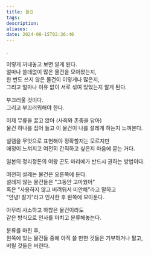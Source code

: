 ```yaml
---
title: 물건
tags: 
description: 
aliases: 
date: 2024-08-15T02:36:40
---
```


.


이렇게 꺼내놓고 보면 알게 된다.  
얼마나 쓸데없이 많은 물건을 모아왔는지,  
한 번도 쓰지 않은 물건이 이렇게나 많은지,  
그리고 얼마나 이유 없이 서로 섞여 있었는지 알게 된다.  

부끄러울 것이다.  
그리고 부끄러워해야 한다.  

이제 무릎을 꿇고 앉아 (사죄와 존중을 담아)  
물건 하나를 집어 들고 이 물건이 나를 설레게 하는지 느껴본다.  

설렘을 무엇으로 표현해야 정확할지는 모르지만  
애정이 느껴지고 여전히 간직하고 싶은지 마음에 묻는 거다.  

일본의 정리정돈의 여왕 곤도 마리에가 반드시 권하는 방법이다.

여전히 설레는 물건은 오른쪽에 둔다.  
설레지 않는 물건들은 "그동안 고마웠어"  
혹은 "사용하지 않고 버려둬서 미안해"라고 말하고  
"안녕! 잘가"라고 인사한 후 왼쪽에 모아둔다.  

아무리 사소하고 하찮은 물건이라도  
같은 방식으로 인사를 마치고 분류해놓는다.  

분류를 마친 후,  
왼쪽에 있는 물건들 중에 아직 쓸 만한 것들은 기부하거나 팔고,  
버릴 것들은 버린다.  


